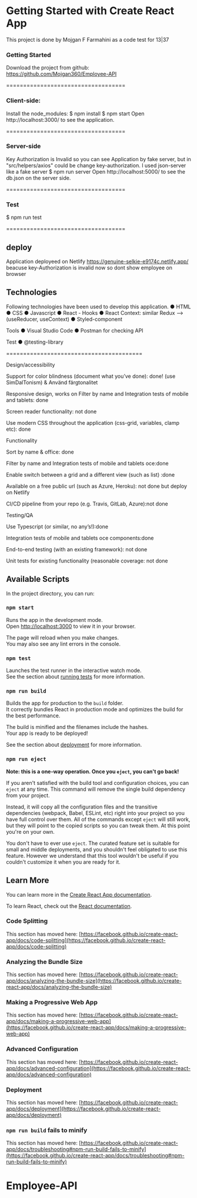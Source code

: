 # Getting Started with Create React App

This project is done by Mojgan F Farmahini as a code test for 13|37

### Getting Started

Download the project from github:
https://github.com/Mojgan360/Employee-API

===================================

### Client-side:

Install the node_modules:
$ npm install
$ npm start
Open http://localhost:3000/ to see the application.

===================================

### Server-side

Key Authorization is Invalid so you can see Application by fake server, but in "src/helpers/axios" could be change key-authorization.
I used json-server like a fake server
$ npm run server
Open http://localhost:5000/ to see the db.json on the server side.

===================================

### Test

$ npm run test

===================================

## deploy

Application deployeed on Netlify
https://genuine-selkie-e9174c.netlify.app/
beacuse key-Authorization is invalid now so dont show employee on browser

## Technologies

Following technologies have been used to develop this application.
● HTML
● CSS
● Javascript
● React - Hooks
● React Context: similar Redux --> (useReducer, useContext)
● Styled-component

Tools
● Visual Studio Code
● Postman for checking API

Test
● @testing-library

========================================

Design/accessibility

Support for color blindness (document what you’ve done): done! (use SimDalTonism) & Använd färgtonalitet

Responsive design, works on Filter by name and Integration tests of mobile and tablets: done

Screen reader functionality: not done

Use modern CSS throughout the application (css-grid, variables, clamp etc): done

Functionality

Sort by name & office: done

Filter by name and Integration tests of mobile and tablets oce:done

Enable switch between a grid and a different view (such as list) :done

Available on a free public url (such as Azure, Heroku): not done but deploy on Netlify

CI/CD pipeline from your repo (e.g. Travis, GitLab, Azure):not done

Testing/QA

Use Typescript (or similar, no any’s!):done

Integration tests of mobile and tablets oce components:done

End-to-end testing (with an existing framework): not done

Unit tests for existing functionality (reasonable coverage: not done

## Available Scripts

In the project directory, you can run:

### `npm start`

Runs the app in the development mode.\
Open [http://localhost:3000](http://localhost:3000) to view it in your browser.

The page will reload when you make changes.\
You may also see any lint errors in the console.

### `npm test`

Launches the test runner in the interactive watch mode.\
See the section about [running tests](https://facebook.github.io/create-react-app/docs/running-tests) for more information.

### `npm run build`

Builds the app for production to the `build` folder.\
It correctly bundles React in production mode and optimizes the build for the best performance.

The build is minified and the filenames include the hashes.\
Your app is ready to be deployed!

See the section about [deployment](https://facebook.github.io/create-react-app/docs/deployment) for more information.

### `npm run eject`

**Note: this is a one-way operation. Once you `eject`, you can't go back!**

If you aren't satisfied with the build tool and configuration choices, you can `eject` at any time. This command will remove the single build dependency from your project.

Instead, it will copy all the configuration files and the transitive dependencies (webpack, Babel, ESLint, etc) right into your project so you have full control over them. All of the commands except `eject` will still work, but they will point to the copied scripts so you can tweak them. At this point you're on your own.

You don't have to ever use `eject`. The curated feature set is suitable for small and middle deployments, and you shouldn't feel obligated to use this feature. However we understand that this tool wouldn't be useful if you couldn't customize it when you are ready for it.

## Learn More

You can learn more in the [Create React App documentation](https://facebook.github.io/create-react-app/docs/getting-started).

To learn React, check out the [React documentation](https://reactjs.org/).

### Code Splitting

This section has moved here: [https://facebook.github.io/create-react-app/docs/code-splitting](https://facebook.github.io/create-react-app/docs/code-splitting)

### Analyzing the Bundle Size

This section has moved here: [https://facebook.github.io/create-react-app/docs/analyzing-the-bundle-size](https://facebook.github.io/create-react-app/docs/analyzing-the-bundle-size)

### Making a Progressive Web App

This section has moved here: [https://facebook.github.io/create-react-app/docs/making-a-progressive-web-app](https://facebook.github.io/create-react-app/docs/making-a-progressive-web-app)

### Advanced Configuration

This section has moved here: [https://facebook.github.io/create-react-app/docs/advanced-configuration](https://facebook.github.io/create-react-app/docs/advanced-configuration)

### Deployment

This section has moved here: [https://facebook.github.io/create-react-app/docs/deployment](https://facebook.github.io/create-react-app/docs/deployment)

### `npm run build` fails to minify

This section has moved here: [https://facebook.github.io/create-react-app/docs/troubleshooting#npm-run-build-fails-to-minify](https://facebook.github.io/create-react-app/docs/troubleshooting#npm-run-build-fails-to-minify)

# Employee-API
